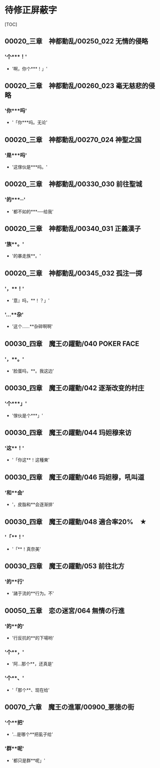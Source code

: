 # 待修正屏蔽字

[TOC]

## 00020_三章　神都動乱/00250_022 无情的侵略

### '个***！'

- '啊，你个***！」'


## 00020_三章　神都動乱/00260_023 毫无慈悲的侵略

### '你***吗'

- '「你***吗。无论'


## 00020_三章　神都動乱/00270_024 神聖之国

### '是***吗'

- '这傢伙是***吗。'


## 00020_三章　神都動乱/00330_030 前往聖城

### '的***─'

- '都不如的***──给我'


## 00020_三章　神都動乱/00340_031 正義漢子

### '族**。'

- '的暴走族**。'


## 00020_三章　神都動乱/00345_032 孤注一掷

### '，**！'

- '意』吗，**！？」'

### '…**杂'

- '这个……**杂碎啊啊'


## 00030_四章　魔王の躍動/040 POKER FACE

### '，**。'

- '脸蛋吗，**。我这边'


## 00030_四章　魔王の躍動/042 逐渐改变的村庄

### '个***」'

- '傢伙是个***」'


## 00030_四章　魔王の躍動/044 玛妲穆来访

### '这**！'

- '「你这**！这種東'


## 00030_四章　魔王の躍動/046 玛妲穆，吼叫道

### '和**会'

- '，皮脂和**会逐渐排'


## 00030_四章　魔王の躍動/048 適合率20%　★

### '「**！'

- '「**！真奈美'


## 00030_四章　魔王の躍動/053 前往北方

### '的**行'

- '諸于流的**行为。不'


## 00050_五章　恋の迷宮/064 無情の行進

### '的**的'

- '行反抗的**的下場哟'

### '个**，'

- '阿…那个**，还真是'

### '个**、'

- '「那个**、现在给'


## 00070_六章　魔王の進軍/00900_悪徳の街

### '个**把'

- '…是哪个**把虱子给'

### '群**呢'

- '都只是群**呢」'
